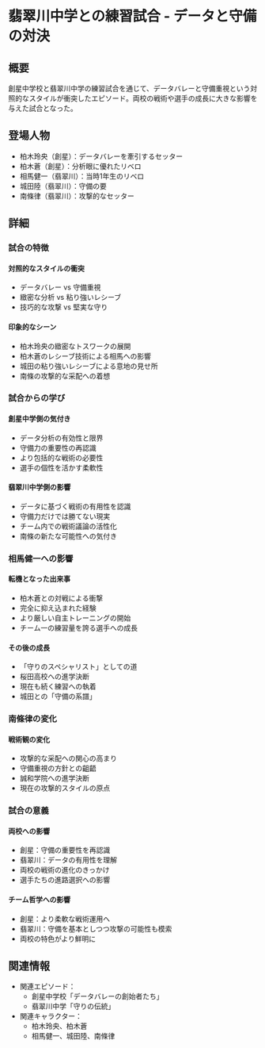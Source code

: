 # 翡翠川中学との練習試合 - データと守備の対決

## 概要
創星中学校と翡翠川中学の練習試合を通じて、データバレーと守備重視という対照的なスタイルが衝突したエピソード。両校の戦術や選手の成長に大きな影響を与えた試合となった。

## 登場人物
- 柏木玲央（創星）：データバレーを牽引するセッター
- 柏木蒼（創星）：分析眼に優れたリベロ
- 相馬健一（翡翠川）：当時1年生のリベロ
- 城田陸（翡翠川）：守備の要
- 南條律（翡翠川）：攻撃的なセッター

## 詳細

### 試合の特徴

#### 対照的なスタイルの衝突
- データバレー vs 守備重視
- 緻密な分析 vs 粘り強いレシーブ
- 技巧的な攻撃 vs 堅実な守り

#### 印象的なシーン
- 柏木玲央の緻密なトスワークの展開
- 柏木蒼のレシーブ技術による相馬への影響
- 城田の粘り強いレシーブによる意地の見せ所
- 南條の攻撃的な采配への着想

### 試合からの学び

#### 創星中学側の気付き
- データ分析の有効性と限界
- 守備力の重要性の再認識
- より包括的な戦術の必要性
- 選手の個性を活かす柔軟性

#### 翡翠川中学側の影響
- データに基づく戦術の有用性を認識
- 守備力だけでは勝てない現実
- チーム内での戦術議論の活性化
- 南條の新たな可能性への気付き

### 相馬健一への影響

#### 転機となった出来事
- 柏木蒼との対戦による衝撃
- 完全に抑え込まれた経験
- より厳しい自主トレーニングの開始
- チーム一の練習量を誇る選手への成長

#### その後の成長
- 「守りのスペシャリスト」としての道
- 桜田高校への進学決断
- 現在も続く練習への執着
- 城田との「守備の系譜」

### 南條律の変化

#### 戦術観の変化
- 攻撃的な采配への関心の高まり
- 守備重視の方針との齟齬
- 誠和学院への進学決断
- 現在の攻撃的スタイルの原点

### 試合の意義

#### 両校への影響
- 創星：守備の重要性を再認識
- 翡翠川：データの有用性を理解
- 両校の戦術の進化のきっかけ
- 選手たちの進路選択への影響

#### チーム哲学への影響
- 創星：より柔軟な戦術運用へ
- 翡翠川：守備を基本としつつ攻撃の可能性も模索
- 両校の特色がより鮮明に

## 関連情報
- 関連エピソード：
  - 創星中学校「データバレーの創始者たち」
  - 翡翠川中学「守りの伝統」
- 関連キャラクター：
  - 柏木玲央、柏木蒼
  - 相馬健一、城田陸、南條律